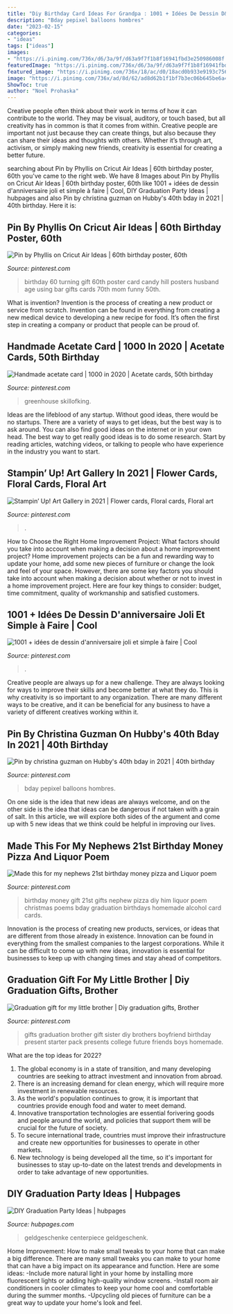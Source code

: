 ```yaml
---
title: "Diy Birthday Card Ideas For Grandpa : 1001 + Idées De Dessin D&#039;anniversaire Joli Et Simple à Faire"
description: "Bday pepixel balloons hombres"
date: "2023-02-15"
categories:
- "ideas"
tags: ["ideas"]
images:
- "https://i.pinimg.com/736x/d6/3a/9f/d63a9f7f1b8f16941fbd3e250986008f.jpg"
featuredImage: "https://i.pinimg.com/736x/d6/3a/9f/d63a9f7f1b8f16941fbd3e250986008f.jpg"
featured_image: "https://i.pinimg.com/736x/18/ac/d0/18acd0b933e9193c7561eba75d42d4b8.jpg"
image: "https://i.pinimg.com/736x/ad/8d/62/ad8d62b1f1bf7b3ec06b645be6a48e07.jpg"
ShowToc: true
author: "Noel Prohaska"
---
```



Creative people often think about their work in terms of how it can contribute to the world. They may be visual, auditory, or touch based, but all creativity has in common is that it comes from within. Creative people are important not just because they can create things, but also because they can share their ideas and thoughts with others. Whether it’s through art, activism, or simply making new friends, creativity is essential for creating a better future.

	

		
searching about Pin by Phyllis on Cricut Air Ideas | 60th birthday poster, 60th you've came to the right web. We have 8 Images about Pin by Phyllis on Cricut Air Ideas | 60th birthday poster, 60th like 1001 + idées de dessin d&#039;anniversaire joli et simple à faire | Cool, DIY Graduation Party Ideas | hubpages and also Pin by christina guzman on Hubby&#039;s 40th bday in 2021 | 40th birthday. Here it is:
		
    
## Pin By Phyllis On Cricut Air Ideas | 60th Birthday Poster, 60th

<img loading=lazy src="https://i.pinimg.com/736x/df/51/c0/df51c06bed2f4462ce7004dc09037a56--cricut-explore-project-ideas.jpg" onerror="this.onerror=null;this.src='https://tse1.mm.bing.net/th?id=OIP.NuIbDpdFoTnhWHh2kU26MAHaJ4&amp;pid=15.1';" alt="Pin by Phyllis on Cricut Air Ideas | 60th birthday poster, 60th">

_Source: pinterest.com_

>birthday 60 turning gift 60th poster card candy hill posters husband age using bar gifts cards 70th mom funny 50th. 

	

What is invention?
Invention is the process of creating a new product or service from scratch. Invention can be found in everything from creating a new medical device to developing a new recipe for food. It’s often the first step in creating a company or product that people can be proud of.

    
## Handmade Acetate Card | 1000 In 2020 | Acetate Cards, 50th Birthday

<img loading=lazy src="https://i.pinimg.com/736x/ac/9f/fa/ac9ffac498c1a82e1ca97169c847963d.jpg" onerror="this.onerror=null;this.src='https://tse1.mm.bing.net/th?id=OIP.LU1yaJcrpwJbLUOPsQVxvgHaJ3&amp;pid=15.1';" alt="Handmade acetate card | 1000 in 2020 | Acetate cards, 50th birthday">

_Source: pinterest.com_

>greenhouse skillofking. 

	

Ideas are the lifeblood of any startup. Without good ideas, there would be no startups. There are a variety of ways to get ideas, but the best way is to ask around. You can also find good ideas on the internet or in your own head. The best way to get really good ideas is to do some research. Start by reading articles, watching videos, or talking to people who have experience in the industry you want to start.

    
## Stampin’ Up! Art Gallery In 2021 | Flower Cards, Floral Cards, Floral Art

<img loading=lazy src="https://i.pinimg.com/736x/ad/8d/62/ad8d62b1f1bf7b3ec06b645be6a48e07.jpg" onerror="this.onerror=null;this.src='https://tse1.mm.bing.net/th?id=OIP.8mzl5HHIb47Qt5qAr5RnkAHaJ3&amp;pid=15.1';" alt="Stampin’ Up! Art Gallery in 2021 | Flower cards, Floral cards, Floral art">

_Source: pinterest.com_

>. 

	

How to Choose the Right Home Improvement Project: What factors should you take into account when making a decision about a home improvement project?
Home improvement projects can be a fun and rewarding way to update your home, add some new pieces of furniture or change the look and feel of your space. However, there are some key factors you should take into account when making a decision about whether or not to invest in a home improvement project. Here are four key things to consider: budget, time commitment, quality of workmanship and satisfied customers.

    
## 1001 + Idées De Dessin D&#039;anniversaire Joli Et Simple à Faire | Cool

<img loading=lazy src="https://i.pinimg.com/736x/d6/3a/9f/d63a9f7f1b8f16941fbd3e250986008f.jpg" onerror="this.onerror=null;this.src='https://tse1.mm.bing.net/th?id=OIP.uq0njOy5zPO3E9OqKAeTIAHaJ3&amp;pid=15.1';" alt="1001 + idées de dessin d&#039;anniversaire joli et simple à faire | Cool">

_Source: pinterest.com_

>. 

	

Creative people are always up for a new challenge. They are always looking for ways to improve their skills and become better at what they do. This is why creativity is so important to any organization. There are many different ways to be creative, and it can be beneficial for any business to have a variety of different creatives working within it.

    
## Pin By Christina Guzman On Hubby&#039;s 40th Bday In 2021 | 40th Birthday

<img loading=lazy src="https://i.pinimg.com/736x/18/ac/d0/18acd0b933e9193c7561eba75d42d4b8.jpg" onerror="this.onerror=null;this.src='https://tse2.mm.bing.net/th?id=OIP.r3-W0Ze1dbaG2i99CUSRIgHaHS&amp;pid=15.1';" alt="Pin by christina guzman on Hubby&#039;s 40th bday in 2021 | 40th birthday">

_Source: pinterest.com_

>bday pepixel balloons hombres. 

	

On one side is the idea that new ideas are always welcome, and on the other side is the idea that ideas can be dangerous if not taken with a grain of salt. In this article, we will explore both sides of the argument and come up with 5 new ideas that we think could be helpful in improving our lives.

    
## Made This For My Nephews 21st Birthday Money Pizza And Liquor Poem

<img loading=lazy src="https://i.pinimg.com/736x/9a/47/6a/9a476a63bd31ef09df89112bea076569.jpg" onerror="this.onerror=null;this.src='https://tse1.mm.bing.net/th?id=OIP.CBUMxq6tU1nyan04Z_QBAgHaJ4&amp;pid=15.1';" alt="Made this for my nephews 21st birthday money pizza and Liquor poem">

_Source: pinterest.com_

>birthday money gift 21st gifts nephew pizza diy him liquor poem christmas poems bday graduation birthdays homemade alcohol card cards. 

	

Innovation is the process of creating new products, services, or ideas that are different from those already in existence. Innovation can be found in everything from the smallest companies to the largest corporations. While it can be difficult to come up with new ideas, innovation is essential for businesses to keep up with changing times and stay ahead of competitors.

    
## Graduation Gift For My Little Brother | Diy Graduation Gifts, Brother

<img loading=lazy src="https://i.pinimg.com/736x/b1/6c/f1/b16cf18befaac40a80ecc0fd2cec9270--gifts-for-my-brother-brother-present.jpg" onerror="this.onerror=null;this.src='https://tse4.mm.bing.net/th?id=OIP.S43TN_jRXbOhjs-vBqyX7wHaNK&amp;pid=15.1';" alt="Graduation gift for my little brother | Diy graduation gifts, Brother">

_Source: pinterest.com_

>gifts graduation brother gift sister diy brothers boyfriend birthday present starter pack presents college future friends boys homemade. 

	

What are the top ideas for 2022?
1. The global economy is in a state of transition, and many developing countries are seeking to attract investment and innovation from abroad.
2. There is an increasing demand for clean energy, which will require more investment in renewable resources.
3. As the world's population continues to grow, it is important that countries provide enough food and water to meet demand.
4. Innovative transportation technologies are essential forivering goods and people around the world, and policies that support them will be crucial for the future of society.
5. To secure international trade, countries must improve their infrastructure and create new opportunities for businesses to operate in other markets.
6. New technology is being developed all the time, so it's important for businesses to stay up-to-date on the latest trends and developments in order to take advantage of new opportunities.

    
## DIY Graduation Party Ideas | Hubpages

<img loading=lazy src="https://usercontent1.hubstatic.com/12911200_f520.jpg" onerror="this.onerror=null;this.src='https://tse2.mm.bing.net/th?id=OIP.r47RUdw7PpLAZSN42hz90QHaNJ&amp;pid=15.1';" alt="DIY Graduation Party Ideas | hubpages">

_Source: hubpages.com_

>geldgeschenke centerpiece geldgeschenk. 

	

Home Improvement: How to make small tweaks to your home that can make a big difference.
There are many small tweaks you can make to your home that can have a big impact on its appearance and function. Here are some ideas: 
-Include more natural light in your home by installing more fluorescent lights or adding high-quality window screens. 
-Install room air conditioners in cooler climates to keep your home cool and comfortable during the summer months. 
-Upcycling old pieces of furniture can be a great way to update your home's look and feel.

